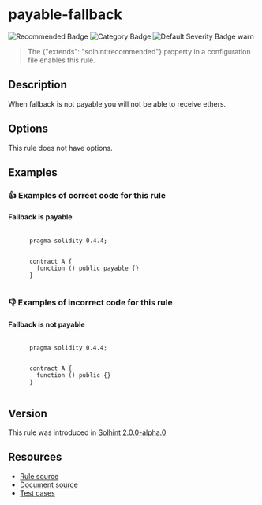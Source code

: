 <!---
This is a dynamically generated file. Do not edit manually.
date:        Sat, 24 Aug 2019 01:45:05 GMT
author:      "Peter Chung <touhonoob@gmail.com>"
--->

# payable-fallback
![Recommended Badge](https://img.shields.io/badge/-Recommended-brightgreen)
![Category Badge](https://img.shields.io/badge/-Best%20Practise%20Rules-informational)
![Default Severity Badge warn](https://img.shields.io/badge/Default%20Severity-warn-yellow)
> The {"extends": "solhint:recommended"} property in a configuration file enables this rule.


## Description
When fallback is not payable you will not be able to receive ethers.

## Options
This rule does not have options.

## Examples
### 👍 Examples of **correct** code for this rule

#### Fallback is payable

```solidity

      pragma solidity 0.4.4;
        
        
      contract A {
        function () public payable {}
      }
    
```

### 👎 Examples of **incorrect** code for this rule

#### Fallback is not payable

```solidity

      pragma solidity 0.4.4;
        
        
      contract A {
        function () public {}
      }
    
```

## Version
This rule was introduced in [Solhint 2.0.0-alpha.0](https://github.com/protofire/solhint/tree/v2.0.0-alpha.0)

## Resources
- [Rule source](https://github.com/protofire/solhint/tree/master/lib/rules/best-practises/payable-fallback.js)
- [Document source](https://github.com/protofire/solhint/tree/master/docs/rules/best-practises/payable-fallback.md)
- [Test cases](https://github.com/protofire/solhint/tree/master/test/rules/best-practises/payable-fallback.js)

